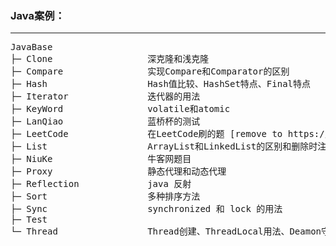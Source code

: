 ### Java案例：

----

<pre>
JavaBase
├─ Clone                  深克隆和浅克隆
├─ Compare                实现Compare和Comparator的区别
├─ Hash                   Hash值比较、HashSet特点、Final特点
├─ Iterator               迭代器的用法
├─ KeyWord                volatile和atomic
├─ LanQiao                蓝桥杯的测试
├─ LeetCode               在LeetCode刷的题 [remove to https://github.com/zhihui-Yu/Leet-Code
├─ List                   ArrayList和LinkedList的区别和删除时注意的点
├─ NiuKe                  牛客网题目
├─ Proxy                  静态代理和动态代理
├─ Reflection             java 反射
├─ Sort                   多种排序方法
├─ Sync                   synchronized 和 lock 的用法
├─ Test
└─ Thread                 Thread创建、ThreadLocal用法、Deamon守护线程 CountDownLatch和CyclicBarrier区别
</pre>